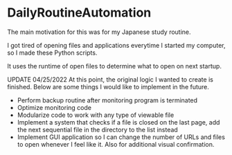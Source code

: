 # DailyRoutineAutomation
The main motivation for this was for my Japanese study routine.

I got tired of opening files and applications everytime I started my computer, so I made these Python scripts.

It uses the runtime of open files to determine what to open on next startup.



UPDATE 04/25/2022
At this point, the original logic I wanted to create is finished. Below are some things I would like to implement in the future.

- Perform backup routine after monitoring program is terminated
- Optimize monitoring code
- Modularize code to work with any type of viewable file
- Implement a system that checks if a file is closed on the last page, add the next sequential file in the directory to the list instead
- Implement GUI application so I can change the number of URLs and files to open whenever I feel like it. Also for additional visual confirmation. 
